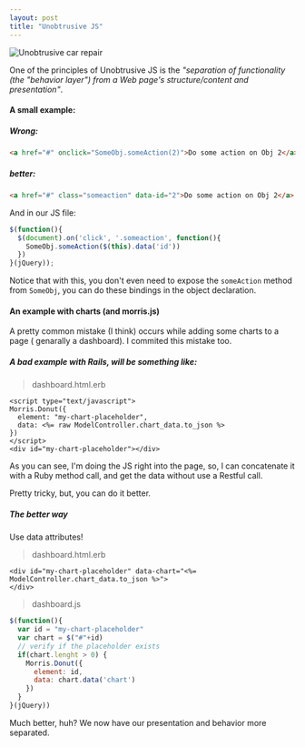 ```yaml
---
layout: post
title: "Unobtrusive JS"
---
```


![Unobtrusive car repair](http://dl.dropbox.com/u/247142/blog/lol/repair.jpg "Unobtrusive car repair")

One of the principles of Unobtrusive JS is the _"separation of functionality
(the "behavior layer") from a Web page's structure/content and presentation"_.

#### A small example:

##### Wrong:

```html
<a href="#" onclick="SomeObj.someAction(2)">Do some action on Obj 2</a>
```

##### better:

```html
<a href="#" class="someaction" data-id="2">Do some action on Obj 2</a>
```

And in our JS file:

```js
$(function(){
  $(document).on('click', '.someaction', function(){
    SomeObj.someAction($(this).data('id'))
  })
}(jQuery));
```

Notice that with this, you don't even need to expose the `someAction` method from
`SomeObj`, you can do these bindings in the object declaration.


#### An example with charts (and morris.js)

A pretty common mistake (I think) occurs while adding some charts to a page (
genarally a dashboard). I commited this mistake too.

##### A bad example with Rails, will be something like:

> dashboard.html.erb

```erb
<script type="text/javascript">
Morris.Donut({
  element: "my-chart-placeholder",
  data: <%= raw ModelController.chart_data.to_json %>
})
</script>
<div id="my-chart-placeholder"></div>
```

As you can see, I'm doing the JS right into the page, so, I can concatenate it
with a Ruby method call, and get the data without use a Restful call.

Pretty tricky, but, you can do it better.

##### The better way

Use data attributes!

> dashboard.html.erb

```erb
<div id="my-chart-placeholder" data-chart="<%= ModelController.chart_data.to_json %>">
</div>
```

> dashboard.js

```js
$(function(){
  var id = "my-chart-placeholder"
  var chart = $("#"+id)
  // verify if the placeholder exists
  if(chart.lenght > 0) {
    Morris.Donut({
      element: id,
      data: chart.data('chart')
    })
  }
}(jQuery))
```

Much better, huh? We now have our presentation and behavior more separated.
